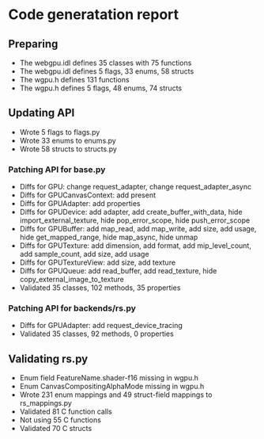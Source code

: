 # Code generatation report
## Preparing
* The webgpu.idl defines 35 classes with 75 functions
* The webgpu.idl defines 5 flags, 33 enums, 58 structs
* The wgpu.h defines 131 functions
* The wgpu.h defines 5 flags, 48 enums, 74 structs
## Updating API
* Wrote 5 flags to flags.py
* Wrote 33 enums to enums.py
* Wrote 58 structs to structs.py
### Patching API for base.py
* Diffs for GPU: change request_adapter, change request_adapter_async
* Diffs for GPUCanvasContext: add present
* Diffs for GPUAdapter: add properties
* Diffs for GPUDevice: add adapter, add create_buffer_with_data, hide import_external_texture, hide pop_error_scope, hide push_error_scope
* Diffs for GPUBuffer: add map_read, add map_write, add size, add usage, hide get_mapped_range, hide map_async, hide unmap
* Diffs for GPUTexture: add dimension, add format, add mip_level_count, add sample_count, add size, add usage
* Diffs for GPUTextureView: add size, add texture
* Diffs for GPUQueue: add read_buffer, add read_texture, hide copy_external_image_to_texture
* Validated 35 classes, 102 methods, 35 properties
### Patching API for backends/rs.py
* Diffs for GPUAdapter: add request_device_tracing
* Validated 35 classes, 92 methods, 0 properties
## Validating rs.py
* Enum field FeatureName.shader-f16 missing in wgpu.h
* Enum CanvasCompositingAlphaMode missing in wgpu.h
* Wrote 231 enum mappings and 49 struct-field mappings to rs_mappings.py
* Validated 81 C function calls
* Not using 55 C functions
* Validated 70 C structs
